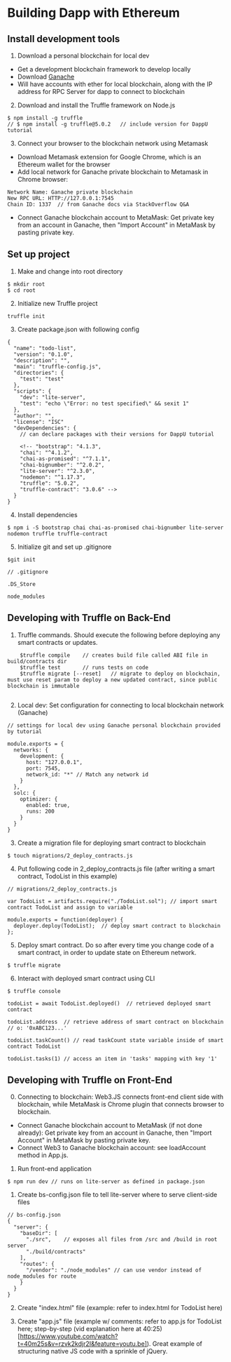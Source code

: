 # Building Dapp with Ethereum

## Install development tools
1. Download a personal blockchain for local dev
- Get a development blockchain framework to develop locally
- Download [Ganache](https://www.trufflesuite.com/ganache)
- Will have accounts with ether for local blockchain, along with the IP address for RPC Server for dapp to connect to blockchain

2. Download and install the Truffle framework on Node.js
```
$ npm install -g truffle
// $ npm install -g truffle@5.0.2   // include version for DappU tutorial
```

3. Connect your browser to the blockchain network using Metamask
- Download Metamask extension for Google Chrome, which is an Ethereum wallet for the browser
- Add local network for Ganache private blockchain to Metamask in Chrome browser:
```
Network Name: Ganache private blockchain
New RPC URL: HTTP://127.0.0.1:7545
Chain ID: 1337  // from Ganache docs via StackOverflow Q&A
```
- Connect Ganache blockchain account to MetaMask: Get private key from an account in Ganache, then "Import Account" in MetaMask by pasting private key.

## Set up project

1. Make and change into root directory
```
$ mkdir root
$ cd root
```

2. Initialize new Truffle project 
```
truffle init
```

3. Create package.json with following config
```
{
  "name": "todo-list",
  "version": "0.1.0",
  "description": "",
  "main": "truffle-config.js",
  "directories": {
    "test": "test"
  },
  "scripts": {
    "dev": "lite-server",
    "test": "echo \"Error: no test specified\" && sexit 1"
  },
  "author": "",
  "license": "ISC"
  "devDependencies": {
    // can declare packages with their versions for DappU tutorial

    <!-- "bootstrap": "4.1.3",
    "chai": "^4.1.2",
    "chai-as-promised": "^7.1.1",
    "chai-bignumber": "^2.0.2",
    "lite-server": "^2.3.0",
    "nodemon": "^1.17.3",
    "truffle": "5.0.2",
    "truffle-contract": "3.0.6" -->
  }
}
```

4. Install dependencies
```
$ npm i -S bootstrap chai chai-as-promised chai-bignumber lite-server nodemon truffle truffle-contract
```

5. Initialize git and set up .gitignore
```
$git init
```
```
// .gitignore

.DS_Store

node_modules

```

## Developing with Truffle on Back-End
1. Truffle commands. Should execute the following before deploying any smart contracts or updates.
```
    $truffle compile    // creates build file called ABI file in build/contracts dir
    $truffle test       // runs tests on code
    $truffle migrate [--reset]   // migrate to deploy on blockchain, must use reset param to deploy a new updated contract, since public blockchain is immutable 
    
```

2. Local dev: Set configuration for connecting to local blockchain network (Ganache)  
```
// settings for local dev using Ganache personal blockchain provided by tutorial

module.exports = {
  networks: {
    development: {
      host: "127.0.0.1",
      port: 7545,
      network_id: "*" // Match any network id
    }
  },
  solc: {
    optimizer: {
      enabled: true,
      runs: 200
    }
  }
}
```

3. Create a migration file for deploying smart contract to blockchain
```
$ touch migrations/2_deploy_contracts.js
```

4. Put following code in 2_deploy_contracts.js file (after writing a smart contract, TodoList in this example)
```
// migrations/2_deploy_contracts.js

var TodoList = artifacts.require("./TodoList.sol"); // import smart contract TodoList and assign to variable

module.exports = function(deployer) {
  deployer.deploy(TodoList);  // deploy smart contract to blockchain
};

```

5. Deploy smart contract. Do so after every time you change code of a smart contract, in order to update state on Ethereum network.
```
$ truffle migrate
```

6. Interact with deployed smart contract using CLI
```
$ truffle console

todoList = await TodoList.deployed()  // retrieved deployed smart contract

todoList.address  // retrieve address of smart contract on blockchain
// o: '0xABC123...'

todoList.taskCount() // read taskCount state variable inside of smart contract TodoList

todoList.tasks(1) // access an item in 'tasks' mapping with key '1'

```

## Developing with Truffle on Front-End 

0. Connecting to blockchain: Web3.JS connects front-end client side with blockchain, while MetaMask is Chrome plugin that connects browser to blockchain. 
- Connect Ganache blockchain account to MetaMask (if not done already): Get private key from an account in Ganache, then "Import Account" in MetaMask by pasting private key. 
- Connect Web3 to Ganache blockchain account: see loadAccount method in App.js.

1. Run front-end application 
```
$ npm run dev // runs on lite-server as defined in package.json
```

1. Create bs-config.json file to tell lite-server where to serve client-side files
```
// bs-config.json
{
  "server": {
    "baseDir": [
      "./src",    // exposes all files from /src and /build in root server
      "./build/contracts"
    ],
    "routes": {
      "/vendor": "./node_modules" // can use vendor instead of node_modules for route
    }
  }
}
```

2. Create "index.html" file (example: refer to index.html for TodoList here)

3. Create "app.js" file (example w/ comments: refer to app.js for TodoList here; step-by-step (vid explanation here at 40:25)[https://www.youtube.com/watch?t=40m25s&v=rzvk2kdjr2I&feature=youtu.be]). Great example of structuring native JS code with a sprinkle of jQuery.




